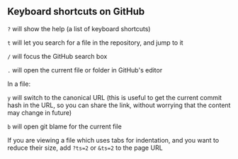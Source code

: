 ## Keyboard shortcuts on GitHub

`?` will show the help (a list of keyboard shortcuts)

`t` will let you search for a file in the repository, and jump to it

`/` will focus the GitHub search box

`.` will open the current file or folder in GitHub's editor

In a file:

`y` will switch to the canonical URL (this is useful to get the current commit hash in the URL, so you can share the link, without worrying that the content may change in future)

`b` will open git blame for the current file

If you are viewing a file which uses tabs for indentation, and you want to reduce their size, add `?ts=2` or `&ts=2` to the page URL

